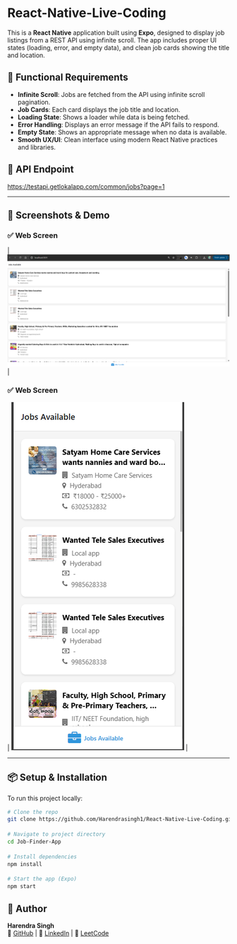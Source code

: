 # React-Native-Live-Coding
This is a **React Native** application built using **Expo**, designed to display job listings from a REST API using infinite scroll. The app includes proper UI states (loading, error, and empty data), and clean job cards showing the title and location.

## 🚀 Functional Requirements

- **Infinite Scroll**: Jobs are fetched from the API using infinite scroll pagination.
- **Job Cards**: Each card displays the job title and location.
- **Loading State**: Shows a loader while data is being fetched.
- **Error Handling**: Displays an error message if the API fails to respond.
- **Empty State**: Shows an appropriate message when no data is available.
- **Smooth UX/UI**: Clean interface using modern React Native practices and libraries.

## 🔗 API Endpoint
https://testapi.getlokalapp.com/common/jobs?page=1

---

## 📸 Screenshots & Demo

### ✅ Web Screen
| ![Jobs Screen](Demo/Web%20View.png) |


### ✅ Web Screen
| ![Jobs Screen](Demo/Mobile%20View.png) |

---

## 📦 Setup & Installation

To run this project locally:

```bash
# Clone the repo
git clone https://github.com/Harendrasingh1/React-Native-Live-Coding.git

# Navigate to project directory
cd Job-Finder-App

# Install dependencies
npm install

# Start the app (Expo)
npm start

```


## 👤 Author
**Harendra Singh**  
📌 [GitHub](https://github.com/Harendrasingh1) | 📌 [LinkedIn](https://www.linkedin.com/in/harendra8587/) | 📌 [LeetCode](https://leetcode.com/u/Thakurji01/)
